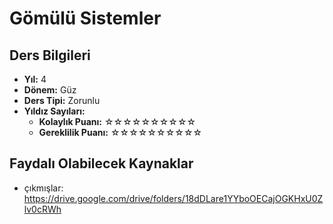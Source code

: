 # Gömülü Sistemler

## Ders Bilgileri

- **Yıl:** 4
- **Dönem:** Güz
- **Ders Tipi:** Zorunlu
- **Yıldız Sayıları:**
  - **Kolaylık Puanı:** ☆☆☆☆☆☆☆☆☆☆
  - **Gereklilik Puanı:** ☆☆☆☆☆☆☆☆☆☆


## Faydalı Olabilecek Kaynaklar

- çıkmışlar: https://drive.google.com/drive/folders/18dDLare1YYboOECajOGKHxU0Zlv0cRWh
